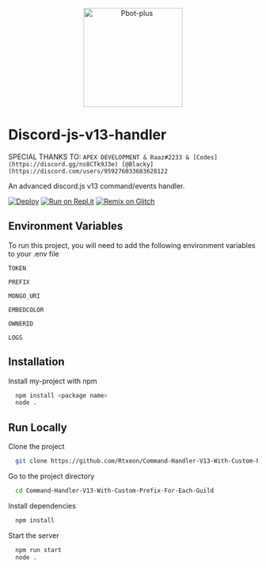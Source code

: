<p align="center">
  <a href="https://github.com/Rtxeon/Command-Handler-V13-With-Custom-Prefix-For-Each-Guild">
    <img src="https://external-content.duckduckgo.com/iu/?u=https%3A%2F%2Favatars1.githubusercontent.com%2Fu%2F26492485%3Fs%3D280%26v%3D4&f=1&nofb=1" alt="Pbot-plus" width="200" height="200">
  </a>
  
# Discord-js-v13-handler
  
SPECIAL THANKS TO: ```APEX DEVELOPMENT & Raaz#2233 & [Codes](https://discord.gg/ns8CTk9J3e) [@Blacky](https://discord.com/users/959276033683628122```

An advanced discord.js v13 command/events handler.
  
[![Deploy](https://www.herokucdn.com/deploy/button.svg)](https://heroku.com/deploy?template=https://github.com/Rtxeon/Command-Handler-V13-With-Custom-Prefix-For-Each-Guild)
[![Run on Repl.it](https://repl.it/badge/github/Rtxeon/Command-Handler-V13-With-Custom-Prefix-For-Each-Guild)](https://repl.it/github/Rtxeon/Command-Handler-V13-With-Custom-Prefix-For-Each-Guild)
[![Remix on Glitch](https://cdn.glitch.com/2703baf2-b643-4da7-ab91-7ee2a2d00b5b%2Fremix-button.svg)](https://glitch.com/edit/#!/import/github/Rtxeon/Command-Handler-V13-With-Custom-Prefix-For-Each-Guild)

## Environment Variables

To run this project, you will need to add the following environment variables to your .env file

`TOKEN`

`PREFIX`

`MONGO_URI`

`EMBEDCOLOR`

`OWNERID`

`LOGS`

## Installation

Install my-project with npm

```bash
  npm install <package name>
  node .
```
    
## Run Locally

Clone the project

```bash
  git clone https://github.com/Rtxeon/Command-Handler-V13-With-Custom-Prefix-For-Each-Guild
```

Go to the project directory

```bash
  cd Command-Handler-V13-With-Custom-Prefix-For-Each-Guild
```

Install dependencies

```bash
  npm install
```

Start the server

```bash
  npm run start 
  node .
```
